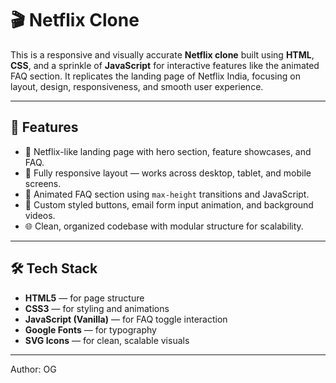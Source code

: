 
# 🎬 Netflix Clone

This is a responsive and visually accurate **Netflix clone** built using **HTML**, **CSS**, and a sprinkle of **JavaScript** for interactive features like the animated FAQ section. It replicates the landing page of Netflix India, focusing on layout, design, responsiveness, and smooth user experience.

---

## 🚀 Features

- 🎥 Netflix-like landing page with hero section, feature showcases, and FAQ.
- 📱 Fully responsive layout — works across desktop, tablet, and mobile screens.
- 🧩 Animated FAQ section using `max-height` transitions and JavaScript.
- 🔴 Custom styled buttons, email form input animation, and background videos.
- 🌐 Clean, organized codebase with modular structure for scalability.

---

## 🛠️ Tech Stack

- **HTML5** — for page structure
- **CSS3** — for styling and animations
- **JavaScript (Vanilla)** — for FAQ toggle interaction
- **Google Fonts** — for typography
- **SVG Icons** — for clean, scalable visuals

---
Author:  OG